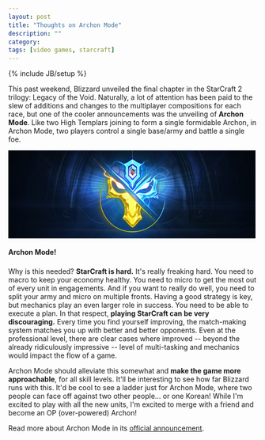 ```yaml
---
layout: post
title: "Thoughts on Archon Mode"
description: ""
category: 
tags: [video games, starcraft]
---
```

{% include JB/setup %}

This past weekend, Blizzard unveiled the final chapter in the StarCraft 2 trilogy: Legacy of the Void. Naturally, a lot of attention has been paid to the slew of additions and changes to the multiplayer compositions for each race, but one of the cooler announcements was the unveiling of **Archon Mode**. Like two High Templars joining to form a single formidable Archon, in Archon Mode, two players control a single base/army and battle a single foe. 

<div>
	<img class="rounded-corners" style="max-width: 500px; border: 0px;" src="/assets/images/posts/2014-11-12/archon.jpg"/>
	<p class="caption-text" style="line-height: 1.5em;  margin-bottom: 20px;"><strong>Archon Mode!</strong></p>
</div>

Why is this needed? **StarCraft is hard.** It's really freaking hard. You need to macro to keep your economy healthy. You need to micro to get the most out of every unit in engagements. And if you want to really do well, you need to split your army and micro on multiple fronts. Having a good strategy is key, but mechanics play an even larger role in success. You need to be able to execute a plan. In that respect, **playing StarCraft can be very discouraging.** Every time you find yourself improving, the match-making system matches you up with better and better opponents. Even at the professional level, there are clear cases where improved -- beyond the already ridiculously impressive -- level of multi-tasking and mechanics would impact the flow of a game. 

Archon Mode should alleviate this somewhat and **make the game more approachable**, for all skill levels. It'll be interesting to see how far Blizzard runs with this. It'd be cool to see a ladder just for Archon Mode, where two people can face off against two other people... or one Korean! While I'm excited to play with all the new units, I'm excited to merge with a friend and become an OP (over-powered) Archon! 

Read more about Archon Mode in its [official announcement][1].

[1]: http://us.battle.net/sc2/en/blog/16658015/legacy-of-the-void-archon-mode-11-8-2014